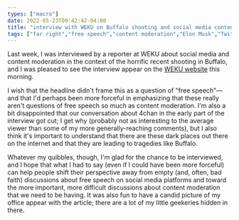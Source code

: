 ```yaml
---
types: ["macro"]
date: 2022-05-23T09:42:42-04:00
title: "interview with WEKU on Buffalo shooting and social media content moderation"
tags: ["far right","free speech","content moderation","Elon Musk","Twitter","4chan","Buffalo shooting","media appearances"]
---
```


Last week, I was interviewed by a reporter at WEKU about social media and content moderation in the context of the horrific recent shooting in Buffalo, and I was pleased to see the interview appear on the [WEKU website](https://www.weku.org/interviews/2022-05-22/uk-information-communication-professor-limits-to-social-media-free-speech-is-tricky) this morning. 

I wish that the headline didn't frame this as a question of "free speech"—and that I'd perhaps been more forceful in emphasizing that these really aren't questions of free speech so much as content moderation. I'm also a bit disappointed that our conversation about 4chan in the early part of the interview got cut; I get why (probably not as interesting to the average viewer than some of my more generally-reaching comments), but I also think it's important to understand that there are these dark places out there on the internet and that they are leading to tragedies like Buffalo. 

Whatever my quibbles, though, I'm glad for the chance to be interviewed, and I hope that what I had to say (even if I could have been more forceful) can help people shift their perspective away from empty (and, often, bad faith) discussions about free speech on social media platforms and toward the more important, more difficult discussions about content moderation that we need to be having. It was also fun to have a candid picture of my office appear with the article; there are a lot of my little geekeries hidden in there.
